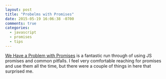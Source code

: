 ```yaml
---
layout: post
title: "Probelms with Promises"
date: 2015-05-19 16:06:38 -0700
comments: true
categories:
  - javascript
  - promises
  - tips
---
```


[We Have a Problem with
Promises](http://pouchdb.com/2015/05/18/we-have-a-problem-with-promises.html)
is a fantastic run through of using JS promises and common pitfalls. I
feel very comfortable reaching for promises and use them all the time,
but there were a couple of things in here that surprised me.

